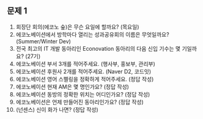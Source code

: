 ## 문제 1

1. 회장단 회의(에코노 숲)은 무슨 요일에 할까요? (목요일)
2. 에코노베이션에서 방학마다 열리는 성과공유회의 이름은 무엇일까요? (Summer/Winter Dev)
3. 전국 최고의 IT 개발 동아리인 Econovation 동아리의 다음 신입 기수는 몇 기일까요? (27기)
4. 에코노베이션 부서 3개를 적어주세요. (행사부, 홍보부, 관리부)
5. 에코노베이션 후원사 2개를 적어주세요. (Naver D2, 코드잇)
6. 에코노베이션 영어 스펠링을 정확하게 적어주세요. (정답 작성)
7. 에코노베이션 현재 AM은 몇 명인가요? (정답 작성)
8. 에코노베이션 동방의 정확한 위치는 어디인가요? (정답 작성)
9. 에코노베이션은 언제 만들어진 동아리인가요? (정답 작성)
10. (넌센스) 신이 화가 나면? (정답 작성)
